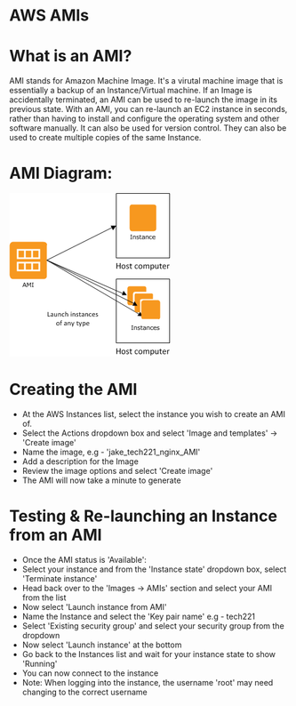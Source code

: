 # AWS AMIs
#
# What is an AMI?
AMI stands for Amazon Machine Image. It's a virutal machine image that is essentially a backup of an 
Instance/Virtual machine. If an Image is accidentally terminated, an AMI can be used to re-launch the image in its 
previous state.
With an AMI, you can re-launch an EC2 instance in seconds, rather than having to install and configure
the operating system and other software manually. It can also be used for version control.
They can also be used to create multiple copies of the same Instance.
#
# AMI Diagram:
![AMI_Diagram.png](AMI_Diagram.png)
#
# Creating the AMI
- At the AWS Instances list, select the instance you wish to create an AMI of.
- Select the Actions dropdown box and select 'Image and templates' -> 'Create image'
- Name the image, e.g - 'jake_tech221_nginx_AMI'
- Add a description for the Image
- Review the image options and select 'Create image'
- The AMI will now take a minute to generate
#
# Testing & Re-launching an Instance from an AMI
- Once the AMI status is 'Available':
- Select your instance and from the 'Instance state' dropdown box, select 'Terminate instance'
- Head back over to the 'Images -> AMIs' section and select your AMI from the list
- Now select 'Launch instance from AMI'
- Name the Instance and select the 'Key pair name' e.g - tech221
- Select 'Existing security group' and select your security group from the dropdown
- Now select 'Launch instance' at the bottom
- Go back to the Instances list and wait for your instance state to show 'Running'
- You can now connect to the instance
- Note: When logging into the instance, the username 'root' may need changing to the correct username
